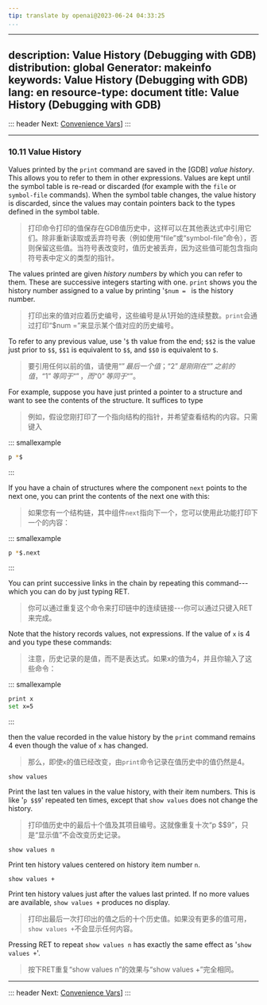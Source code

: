 ```yaml
---
tip: translate by openai@2023-06-24 04:33:25
...
```

---
description: Value History (Debugging with GDB)
distribution: global
Generator: makeinfo
keywords: Value History (Debugging with GDB)
lang: en
resource-type: document
title: Value History (Debugging with GDB)
---
::: header
Next: [Convenience Vars](Convenience-Vars.html#Convenience-Vars)]
:::

---

### 10.11 Value History


Values printed by the `print` command are saved in the [GDB] *value history*. This allows you to refer to them in other expressions. Values are kept until the symbol table is re-read or discarded (for example with the `file` or `symbol-file` commands). When the symbol table changes, the value history is discarded, since the values may contain pointers back to the types defined in the symbol table.

> 打印命令打印的值保存在GDB值历史中，这样可以在其他表达式中引用它们。除非重新读取或丢弃符号表（例如使用“file”或“symbol-file”命令），否则保留这些值。当符号表改变时，值历史被丢弃，因为这些值可能包含指向符号表中定义的类型的指针。


The values printed are given *history numbers* by which you can refer to them. These are successive integers starting with one. `print` shows you the history number assigned to a value by printing '`$num = ` is the history number.

> 打印出来的值对应着历史编号，这些编号是从1开始的连续整数。`print`会通过打印“$num =”来显示某个值对应的历史编号。


To refer to any previous value, use '`$` th value from the end; `$$2` is the value just prior to `$$`, `$$1` is equivalent to `$$`, and `$$0` is equivalent to `$`.

> 要引用任何以前的值，请使用“$”最后一个值；“$$2”是刚刚在“$$”之前的值，“$$1”等同于“$$”，而“$$0”等同于“$”。


For example, suppose you have just printed a pointer to a structure and want to see the contents of the structure. It suffices to type

> 例如，假设您刚打印了一个指向结构的指针，并希望查看结构的内容。只需键入

::: smallexample

```bash
p *$
```

:::


If you have a chain of structures where the component `next` points to the next one, you can print the contents of the next one with this:

> 如果您有一个结构链，其中组件`next`指向下一个，您可以使用此功能打印下一个的内容：

::: smallexample

```bash
p *$.next
```

:::


You can print successive links in the chain by repeating this command---which you can do by just typing RET.

> 你可以通过重复这个命令来打印链中的连续链接---你可以通过只键入RET来完成。


Note that the history records values, not expressions. If the value of `x` is 4 and you type these commands:

> 注意，历史记录的是值，而不是表达式。如果x的值为4，并且你输入了这些命令：

::: smallexample

```bash
print x
set x=5
```

:::


then the value recorded in the value history by the `print` command remains 4 even though the value of `x` has changed.

> 那么，即使`x`的值已经改变，由`print`命令记录在值历史中的值仍然是4。

`show values`


Print the last ten values in the value history, with their item numbers. This is like '`p $$9`' repeated ten times, except that `show values` does not change the history.

> 打印值历史中的最后十个值及其项目编号。这就像重复十次“p $$9”，只是“显示值”不会改变历史记录。

`show values n`

Print ten history values centered on history item number `n`.

`show values +`


Print ten history values just after the values last printed. If no more values are available, `show values +` produces no display.

> 打印出最后一次打印出的值之后的十个历史值。如果没有更多的值可用，`show values +`不会显示任何内容。


Pressing RET to repeat `show values n` has exactly the same effect as '`show values +`'.

> 按下RET重复“show values n”的效果与“show values +”完全相同。

---

::: header
Next: [Convenience Vars](Convenience-Vars.html#Convenience-Vars)]
:::
